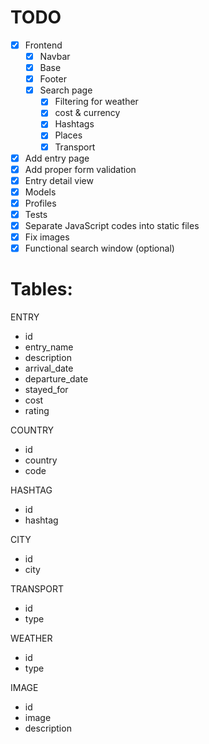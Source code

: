 # TODO

- [x] Frontend
  - [x] Navbar
  - [x] Base
  - [x] Footer
  - [x] Search page
    - [x] Filtering for weather
    - [x] cost & currency
    - [x] Hashtags
    - [x] Places
    - [x] Transport
- [x] Add entry page
- [x] Add proper form validation 
- [x] Entry detail view
- [x] Models
- [x] Profiles
- [x] Tests
- [x] Separate JavaScript codes into static files
- [x] Fix images
- [x] Functional search window (optional)

# Tables:

ENTRY
- id
- entry_name
- description
- arrival_date
- departure_date
- stayed_for
- cost
- rating

COUNTRY
- id
- country
- code

HASHTAG
- id
- hashtag

CITY
- id
- city

TRANSPORT
- id
- type

WEATHER
- id
- type

IMAGE
- id
- image
- description